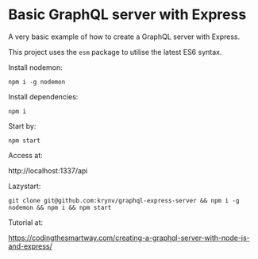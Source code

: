 # Basic GraphQL server with Express

A very basic example of how to create a GraphQL server with Express.

This project uses the `esm` package to utilise the latest ES6 syntax. 


Install nodemon:

    npm i -g nodemon

Install dependencies:

    npm i

Start by: 

    npm start

Access at:

http://localhost:1337/api


Lazystart:

    git clone git@github.com:krynv/graphql-express-server && npm i -g nodemon && npm i && npm start

Tutorial at:

https://codingthesmartway.com/creating-a-graphql-server-with-node-js-and-express/